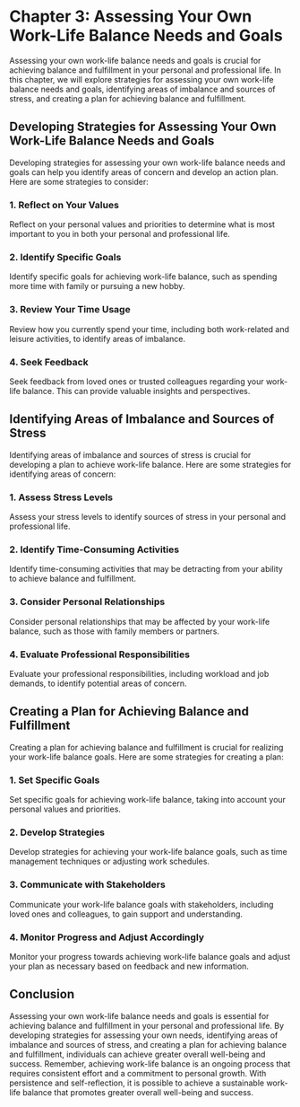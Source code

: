 Chapter 3: Assessing Your Own Work-Life Balance Needs and Goals
=======================================================

Assessing your own work-life balance needs and goals is crucial for achieving balance and fulfillment in your personal and professional life. In this chapter, we will explore strategies for assessing your own work-life balance needs and goals, identifying areas of imbalance and sources of stress, and creating a plan for achieving balance and fulfillment.

Developing Strategies for Assessing Your Own Work-Life Balance Needs and Goals
------------------------------------------------------------------------------

Developing strategies for assessing your own work-life balance needs and goals can help you identify areas of concern and develop an action plan. Here are some strategies to consider:

### 1. Reflect on Your Values

Reflect on your personal values and priorities to determine what is most important to you in both your personal and professional life.

### 2. Identify Specific Goals

Identify specific goals for achieving work-life balance, such as spending more time with family or pursuing a new hobby.

### 3. Review Your Time Usage

Review how you currently spend your time, including both work-related and leisure activities, to identify areas of imbalance.

### 4. Seek Feedback

Seek feedback from loved ones or trusted colleagues regarding your work-life balance. This can provide valuable insights and perspectives.

Identifying Areas of Imbalance and Sources of Stress
----------------------------------------------------

Identifying areas of imbalance and sources of stress is crucial for developing a plan to achieve work-life balance. Here are some strategies for identifying areas of concern:

### 1. Assess Stress Levels

Assess your stress levels to identify sources of stress in your personal and professional life.

### 2. Identify Time-Consuming Activities

Identify time-consuming activities that may be detracting from your ability to achieve balance and fulfillment.

### 3. Consider Personal Relationships

Consider personal relationships that may be affected by your work-life balance, such as those with family members or partners.

### 4. Evaluate Professional Responsibilities

Evaluate your professional responsibilities, including workload and job demands, to identify potential areas of concern.

Creating a Plan for Achieving Balance and Fulfillment
-----------------------------------------------------

Creating a plan for achieving balance and fulfillment is crucial for realizing your work-life balance goals. Here are some strategies for creating a plan:

### 1. Set Specific Goals

Set specific goals for achieving work-life balance, taking into account your personal values and priorities.

### 2. Develop Strategies

Develop strategies for achieving your work-life balance goals, such as time management techniques or adjusting work schedules.

### 3. Communicate with Stakeholders

Communicate your work-life balance goals with stakeholders, including loved ones and colleagues, to gain support and understanding.

### 4. Monitor Progress and Adjust Accordingly

Monitor your progress towards achieving work-life balance goals and adjust your plan as necessary based on feedback and new information.

Conclusion
----------

Assessing your own work-life balance needs and goals is essential for achieving balance and fulfillment in your personal and professional life. By developing strategies for assessing your own needs, identifying areas of imbalance and sources of stress, and creating a plan for achieving balance and fulfillment, individuals can achieve greater overall well-being and success. Remember, achieving work-life balance is an ongoing process that requires consistent effort and a commitment to personal growth. With persistence and self-reflection, it is possible to achieve a sustainable work-life balance that promotes greater overall well-being and success.
